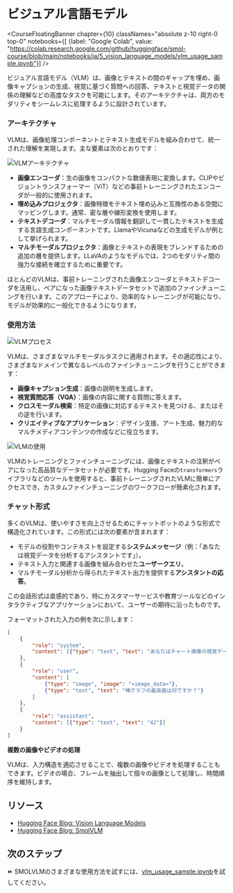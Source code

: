 # ビジュアル言語モデル

<CourseFloatingBanner chapter={10}
  classNames="absolute z-10 right-0 top-0"
  notebooks={[
    {label: "Google Colab", value: "https://colab.research.google.com/github/huggingface/smol-course/blob/main/notebooks/ja/5_vision_language_models/vlm_usage_sample.ipynb"}] />
    
ビジュアル言語モデル（VLM）は、画像とテキストの間のギャップを埋め、画像キャプションの生成、視覚に基づく質問への回答、テキストと視覚データの関係の理解などの高度なタスクを可能にします。そのアーキテクチャは、両方のモダリティをシームレスに処理するように設計されています。

### アーキテクチャ

VLMは、画像処理コンポーネントとテキスト生成モデルを組み合わせて、統一された理解を実現します。主な要素は次のとおりです：

![VLMアーキテクチャ](./images/VLM_Architecture.png)

- **画像エンコーダ**：生の画像をコンパクトな数値表現に変換します。CLIPやビジョントランスフォーマー（ViT）などの事前トレーニングされたエンコーダが一般的に使用されます。
- **埋め込みプロジェクタ**：画像特徴をテキスト埋め込みと互換性のある空間にマッピングします。通常、密な層や線形変換を使用します。
- **テキストデコーダ**：マルチモーダル情報を翻訳して一貫したテキストを生成する言語生成コンポーネントです。LlamaやVicunaなどの生成モデルが例として挙げられます。
- **マルチモーダルプロジェクタ**：画像とテキストの表現をブレンドするための追加の層を提供します。LLaVAのようなモデルでは、2つのモダリティ間の強力な接続を確立するために重要です。

ほとんどのVLMは、事前トレーニングされた画像エンコーダとテキストデコーダを活用し、ペアになった画像テキストデータセットで追加のファインチューニングを行います。このアプローチにより、効率的なトレーニングが可能になり、モデルが効果的に一般化できるようになります。

### 使用方法

![VLMプロセス](./images/VLM_Process.png)

VLMは、さまざまなマルチモーダルタスクに適用されます。その適応性により、さまざまなドメインで異なるレベルのファインチューニングを行うことができます：

- **画像キャプション生成**：画像の説明を生成します。
- **視覚質問応答（VQA）**：画像の内容に関する質問に答えます。
- **クロスモーダル検索**：特定の画像に対応するテキストを見つける、またはその逆を行います。
- **クリエイティブなアプリケーション**：デザイン支援、アート生成、魅力的なマルチメディアコンテンツの作成などに役立ちます。

![VLMの使用](./images/VLM_Usage.png)

VLMのトレーニングとファインチューニングには、画像とテキストの注釈がペアになった高品質なデータセットが必要です。Hugging Faceの`transformers`ライブラリなどのツールを使用すると、事前トレーニングされたVLMに簡単にアクセスでき、カスタムファインチューニングのワークフローが簡素化されます。

### チャット形式

多くのVLMは、使いやすさを向上させるためにチャットボットのような形式で構造化されています。この形式には次の要素が含まれます：

- モデルの役割やコンテキストを設定する**システムメッセージ**（例：「あなたは視覚データを分析するアシスタントです」）。
- テキスト入力と関連する画像を組み合わせた**ユーザークエリ**。
- マルチモーダル分析から得られたテキスト出力を提供する**アシスタントの応答**。

この会話形式は直感的であり、特にカスタマーサービスや教育ツールなどのインタラクティブなアプリケーションにおいて、ユーザーの期待に沿ったものです。

フォーマットされた入力の例を次に示します：

```json
[
    {
        "role": "system",
        "content": [{"type": "text", "text": "あなたはチャート画像の視覚データを解釈する専門のビジュアル言語モデルです..."}]
    },
    {
        "role": "user",
        "content": [
            {"type": "image", "image": "<image_data>"},
            {"type": "text", "text": "棒グラフの最高値は何ですか？"}
        ]
    },
    {
        "role": "assistant",
        "content": [{"type": "text", "text": "42"}]
    }
]
```

**複数の画像やビデオの処理**

VLMは、入力構造を適応させることで、複数の画像やビデオを処理することもできます。ビデオの場合、フレームを抽出して個々の画像として処理し、時間順序を維持します。

## リソース

- [Hugging Face Blog: Vision Language Models](https://huggingface.co/blog/vlms)
- [Hugging Face Blog: SmolVLM](https://huggingface.co/blog/smolvlm)

## 次のステップ

⏩ SMOLVLMのさまざまな使用方法を試すには、[vlm_usage_sample.ipynb](../../../notebooks/ja/5_vision_language_models/vlm_usage_sample.ipynb)を試してください。
